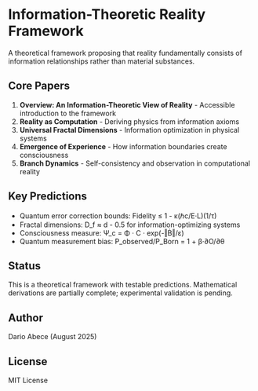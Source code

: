 # Information-Theoretic Reality Framework

A theoretical framework proposing that reality fundamentally consists of information relationships rather than material substances.

## Core Papers

1. **Overview: An Information-Theoretic View of Reality** - Accessible introduction to the framework
2. **Reality as Computation** - Deriving physics from information axioms
3. **Universal Fractal Dimensions** - Information optimization in physical systems  
4. **Emergence of Experience** - How information boundaries create consciousness
5. **Branch Dynamics** - Self-consistency and observation in computational reality 

## Key Predictions

- Quantum error correction bounds: Fidelity ≤ 1 - κ(ℏc/E·L)(1/τ)
- Fractal dimensions: D_f ≈ d - 0.5 for information-optimizing systems
- Consciousness measure: Ψ_c = Φ · C · exp(-‖Ḃ‖/ε)
- Quantum measurement bias: P_observed/P_Born = 1 + β·∂O/∂θ

## Status

This is a theoretical framework with testable predictions. Mathematical derivations are partially complete; experimental validation is pending.

## Author

Dario Abece (August 2025)

## License

MIT License
